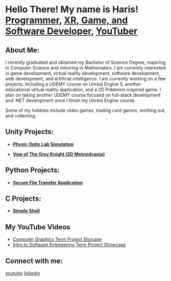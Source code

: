 <h1>Hello There! My name is Haris! <br/><a href="https://github.com/Harisk25">Programmer</a>, <a href="https://www.linkedin.com/in/haris-kajtazovic-1372b5210/">XR, Game, and Software Developer</a>, <a href="https://www.youtube.com/@hariskajtazovic">YouTuber</a></h1>

<h2>About Me:</h2>

I recently graduated and obtained my Bachelor of Science Degree, majoring in Computer Science and minoring in Mathematics. I am currently interested in game development, virtual reality development, software development, web development, and artificial intelligence. I am currently working on a few projects, including a UDEMY course on Unreal Engine 5, another educational virtual reality application, and a 2D Pokemon-inspired game. I plan on taking another UDEMY course focused on full-stack development and .NET development once I finish my Unreal Engine course.

Some of my hobbies include video games, trading card games, working out, and collecting.

<h2>Unity Projects:</h2>

- <b>[Physic Optic Lab Simulation](https://github.com/Harisk25/VRFinalProject)</b>
    
- <b>[Vow of The Grey Knight (2D Metroidvania)](https://github.com/Harisk25/CMPT330_Project)</b>


<h2>Python Projects:</h2>

- <b>[Secure File Transfer Application](https://github.com/Harisk25/361Project)</b>

<h2>C Projects:</h2>

- <b>[Simple Shell](https://github.com/Harisk25/360project)</b>


<h2>My YouTube Videos</h2>

- [Computer Graphics Term Project Shocase](https://www.youtube.com/watch?v=wP_EAosNePk)
- [Intro to Software Engineering Term Project Showcase](https://www.youtube.com/watch?v=fC2R_D2HTfg)

<h2>Connect with me:</h2>

[youtube](https://www.youtube.com/@hariskajtazovic)
[linkedin](https://www.linkedin.com/in/haris-kajtazovic-1372b5210/)


